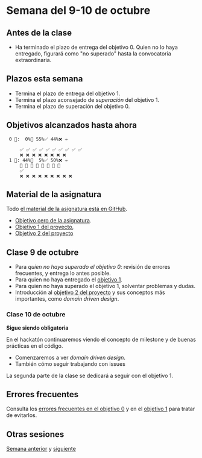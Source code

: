 # Semana del 9-10 de octubre

## Antes de la clase

- Ha terminado el plazo de entrega del objetivo 0. Quien no lo haya entregado,
  figurará como "no superado" hasta la convocatoria extraordinaria.

## Plazos esta semana

- Termina el plazo de entrega del objetivo 1.
- Termina el plazo aconsejado de *superación* del objetivo 1.
- Termina el plazo de superación del objetivo 0.

## Objetivos alcanzados hasta ahora

```text
 0 🧮:  0%🚧 55%✅ 44%❌ ⇒ 
     
     ✅ ✅ ✅ ✅ ✅ ✅ ✅ ✅ ✅ ✅
     ❌ ❌ ❌ ❌ ❌ ❌ ❌ ❌
 1 🧮: 44%🚧  5%✅ 50%❌ ⇒ 
     🚧 🚧 🚧 🚧 🚧 🚧 🚧 🚧
     ✅
     ❌ ❌ ❌ ❌ ❌ ❌ ❌ ❌ ❌
```

## Material de la asignatura

Todo [el material de la asignatura está en GitHub](http://jj.github.io/IV).

* [Objetivo cero de la
  asignatura](http://jj.github.io/IV/documentos/proyecto/0.Repositorio).
* [Objetivo 1 del
   proyecto](http://jj.github.io/IV/documentos/proyecto/1.Planificacion),
* [Objetivo 2 del proyecto](http://jj.github.io/IV/documentos/proyecto/2.Modelo)

## Clase 9 de octubre

* Para *quien no haya superado el objetivo 0*: revisión de errores frecuentes, y entrega lo antes posible.
* Para quien no haya entregado el [objetivo
  1](http://jj.github.io/IV/documentos/proyecto/1.Planificacion).
* Para quien no haya superado el objetivo 1, solventar problemas y dudas.
* Introducción al [objetivo 2 del
  proyecto](http://jj.github.io/IV/documentos/proyecto/2.Modelo) y sus conceptos
  más importantes, como *domain driven design*.

### Clase 10 de octubre

**Sigue siendo obligatoria**

En el hackatón continuaremos viendo el concepto de milestone y de buenas
prácticas en el código.

- Comenzaremos a ver *domain driven design*.
- También cómo seguir trabajando con issues

La segunda parte de la clase se dedicará a seguir con el objetivo 1.

## Errores frecuentes

Consulta los [errores frecuentes en el objetivo 0](../errores/objetivo-0.md) y en el [objetivo 1](../errores/objetivo-1.md) para
tratar de evitarlos.

## Otras sesiones

[Semana anterior](semana-03.md) y [siguiente](semana-05.md)
